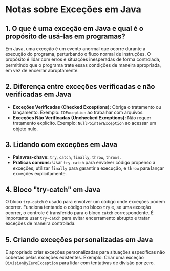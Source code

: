 # Notas sobre Exceções em Java

## 1. O que é uma exceção em Java e qual é o propósito de usá-las em programas?
Em Java, uma exceção é um evento anormal que ocorre durante a execução do programa, perturbando o fluxo normal de instruções. O propósito é lidar com erros e situações inesperadas de forma controlada, permitindo que o programa trate essas condições de maneira apropriada, em vez de encerrar abruptamente.

## 2. Diferença entre exceções verificadas e não verificadas em Java
- **Exceções Verificadas (Checked Exceptions):** Obriga o tratamento ou lançamento. Exemplo: `IOException` ao trabalhar com arquivos.
- **Exceções Não Verificadas (Unchecked Exceptions):** Não requer tratamento explícito. Exemplo: `NullPointerException` ao acessar um objeto nulo.

## 3. Lidando com exceções em Java
- **Palavras-chave:** `try`, `catch`, `finally`, `throw`, `throws`.
- **Práticas comuns:** Usar `try-catch` para envolver código propenso a exceções, utilizar `finally` para garantir a execução, e `throw` para lançar exceções explicitamente.

## 4. Bloco "try-catch" em Java
O bloco `try-catch` é usado para envolver um código onde exceções podem ocorrer. Funciona tentando o código no bloco `try` e, se uma exceção ocorrer, o controle é transferido para o bloco `catch` correspondente. É importante usar `try-catch` para evitar encerramento abrupto e tratar exceções de maneira controlada.

## 5. Criando exceções personalizadas em Java
É apropriado criar exceções personalizadas para situações específicas não cobertas pelas exceções existentes. Exemplo: Criar uma exceção `DivisionByZeroException` para lidar com tentativas de divisão por zero.
